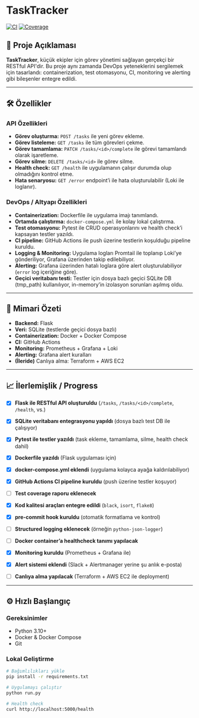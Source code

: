 # TaskTracker

[![CI](https://img.shields.io/badge/CI-pending-lightgrey)](#) <!-- Replace with actual GitHub Actions badge after CI passes -->
[![Coverage](https://img.shields.io/badge/coverage---%25-lightgrey)](#) <!-- Optional: replace with real coverage badge if added -->

## 🚀 Proje Açıklaması

**TaskTracker**, küçük ekipler için görev yönetimi sağlayan gerçekçi bir RESTful API'dir. Bu proje aynı zamanda DevOps yeteneklerini sergilemek için tasarlandı: containerization, test otomasyonu, CI, monitoring ve alerting gibi bileşenler entegre edildi.

---

## 🛠️ Özellikler

### API Özellikleri
- **Görev oluşturma:** `POST /tasks` ile yeni görev ekleme.  
- **Görev listeleme:** `GET /tasks` ile tüm görevleri çekme.  
- **Görev tamamlama:** `PATCH /tasks/<id>/complete` ile görevi tamamlandı olarak işaretleme.  
- **Görev silme:** `DELETE /tasks/<id>` ile görev silme.  
- **Health check:** `GET /health` ile uygulamanın çalışır durumda olup olmadığını kontrol etme.  
- **Hata senaryosu:** `GET /error` endpoint’i ile hata oluşturulabilir (Loki ile loglanır).

### DevOps / Altyapı Özellikleri
- **Containerization:** Dockerfile ile uygulama imajı tanımlandı.  
- **Ortamda çalıştırma:** `docker-compose.yml` ile kolay lokal çalıştırma.  
- **Test otomasyonu:** Pytest ile CRUD operasyonlarını ve health check’i kapsayan testler yazıldı.  
- **CI pipeline:** GitHub Actions ile push üzerine testlerin koşulduğu pipeline kuruldu.  
- **Logging & Monitoring:** Uygulama logları Promtail ile toplanıp Loki’ye gönderiliyor, Grafana üzerinden takip edilebiliyor.  
- **Alerting:** Grafana üzerinden hatalı loglara göre alert oluşturulabiliyor (`error` log içeriğine göre).  
- **Geçici veritabanı testi:** Testler için dosya bazlı geçici SQLite DB (tmp_path) kullanılıyor, in-memory’in izolasyon sorunları aşılmış oldu.  

---

## 🧩 Mimari Özeti

- **Backend:** Flask  
- **Veri:** SQLite (testlerde geçici dosya bazlı)  
- **Containerization:** Docker + Docker Compose  
- **CI:** GitHub Actions  
- **Monitoring:** Prometheus + Grafana + Loki  
- **Alerting:** Grafana alert kuralları  
- **(İleride)** Canlıya alma: Terraform + AWS EC2  

---

## 📈 İlerlemişlik / Progress

- [x] **Flask ile RESTful API oluşturuldu** (`/tasks`, `/tasks/<id>/complete`, `/health`, vs.)
- [x] **SQLite veritabanı entegrasyonu yapıldı** (dosya bazlı test DB ile çalışıyor)
- [x] **Pytest ile testler yazıldı** (task ekleme, tamamlama, silme, health check dahil)
- [x] **Dockerfile yazıldı** (Flask uygulaması için)
- [x] **docker-compose.yml eklendi** (uygulama kolayca ayağa kaldırılabiliyor)
- [x] **GitHub Actions CI pipeline kuruldu** (push üzerine testler koşuyor)
- [ ] **Test coverage raporu eklenecek**
- [x] **Kod kalitesi araçları entegre edildi** (`black`, `isort`, `flake8`)
- [x] **pre-commit hook kuruldu** (otomatik formatlama ve kontrol)
- [ ] **Structured logging eklenecek** (örneğin `python-json-logger`)
- [ ] **Docker container’a healthcheck tanımı yapılacak**
- [x] **Monitoring kuruldu** (Prometheus + Grafana ile)
- [x] **Alert sistemi eklendi** (Slack + Alertmanager yerine şu anlık e-posta)
- [ ] **Canlıya alma yapılacak** (Terraform + AWS EC2 ile deployment)


---

## ⚙️ Hızlı Başlangıç

### Gereksinimler
- Python 3.10+  
- Docker & Docker Compose  
- Git  

### Lokal Geliştirme
```bash
# Bağımlılıkları yükle
pip install -r requirements.txt

# Uygulamayı çalıştır
python run.py

# Health check
curl http://localhost:5000/health
